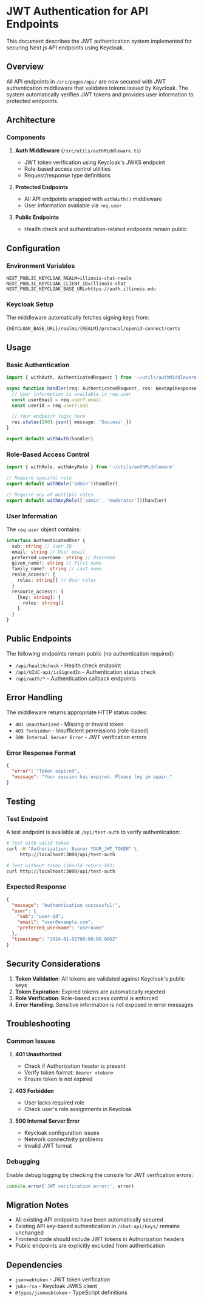 # JWT Authentication for API Endpoints

This document describes the JWT authentication system implemented for securing Next.js API endpoints using Keycloak.

## Overview

All API endpoints in `/src/pages/api/` are now secured with JWT authentication middleware that validates tokens issued by Keycloak. The system automatically verifies JWT tokens and provides user information to protected endpoints.

## Architecture

### Components

1. **Auth Middleware** (`/src/utils/authMiddleware.ts`)

   - JWT token verification using Keycloak's JWKS endpoint
   - Role-based access control utilities
   - Request/response type definitions

2. **Protected Endpoints**

   - All API endpoints wrapped with `withAuth()` middleware
   - User information available via `req.user`

3. **Public Endpoints**
   - Health check and authentication-related endpoints remain public

## Configuration

### Environment Variables

```env
NEXT_PUBLIC_KEYCLOAK_REALM=illinois-chat-realm
NEXT_PUBLIC_KEYCLOAK_CLIENT_ID=illinois-chat
NEXT_PUBLIC_KEYCLOAK_BASE_URL=https://auth.illinois.edu
```

### Keycloak Setup

The middleware automatically fetches signing keys from:

```
{KEYCLOAK_BASE_URL}/realms/{REALM}/protocol/openid-connect/certs
```

## Usage

### Basic Authentication

```typescript
import { withAuth, AuthenticatedRequest } from '~/utils/authMiddleware'

async function handler(req: AuthenticatedRequest, res: NextApiResponse) {
  // User information is available in req.user
  const userEmail = req.user?.email
  const userId = req.user?.sub

  // Your endpoint logic here
  res.status(200).json({ message: 'Success' })
}

export default withAuth(handler)
```

### Role-Based Access Control

```typescript
import { withRole, withAnyRole } from '~/utils/authMiddleware'

// Require specific role
export default withRole('admin')(handler)

// Require any of multiple roles
export default withAnyRole(['admin', 'moderator'])(handler)
```

### User Information

The `req.user` object contains:

```typescript
interface AuthenticatedUser {
  sub: string // User ID
  email: string // User email
  preferred_username: string // Username
  given_name?: string // First name
  family_name?: string // Last name
  realm_access?: {
    roles: string[] // User roles
  }
  resource_access?: {
    [key: string]: {
      roles: string[]
    }
  }
}
```

## Public Endpoints

The following endpoints remain public (no authentication required):

- `/api/healthcheck` - Health check endpoint
- `/api/UIUC-api/isSignedIn` - Authentication status check
- `/api/auth/*` - Authentication callback endpoints

## Error Handling

The middleware returns appropriate HTTP status codes:

- `401 Unauthorized` - Missing or invalid token
- `403 Forbidden` - Insufficient permissions (role-based)
- `500 Internal Server Error` - JWT verification errors

### Error Response Format

```json
{
  "error": "Token expired",
  "message": "Your session has expired. Please log in again."
}
```

## Testing

### Test Endpoint

A test endpoint is available at `/api/test-auth` to verify authentication:

```bash
# Test with valid token
curl -H "Authorization: Bearer YOUR_JWT_TOKEN" \
     http://localhost:3000/api/test-auth

# Test without token (should return 401)
curl http://localhost:3000/api/test-auth
```

### Expected Response

```json
{
  "message": "Authentication successful!",
  "user": {
    "sub": "user-id",
    "email": "user@example.com",
    "preferred_username": "username"
  },
  "timestamp": "2024-01-01T00:00:00.000Z"
}
```

## Security Considerations

1. **Token Validation**: All tokens are validated against Keycloak's public keys
2. **Token Expiration**: Expired tokens are automatically rejected
3. **Role Verification**: Role-based access control is enforced
4. **Error Handling**: Sensitive information is not exposed in error messages

## Troubleshooting

### Common Issues

1. **401 Unauthorized**

   - Check if Authorization header is present
   - Verify token format: `Bearer <token>`
   - Ensure token is not expired

2. **403 Forbidden**

   - User lacks required role
   - Check user's role assignments in Keycloak

3. **500 Internal Server Error**
   - Keycloak configuration issues
   - Network connectivity problems
   - Invalid JWT format

### Debugging

Enable debug logging by checking the console for JWT verification errors:

```typescript
console.error('JWT verification error:', error)
```

## Migration Notes

- All existing API endpoints have been automatically secured
- Existing API key-based authentication in `/chat-api/keys/` remains unchanged
- Frontend code should include JWT tokens in Authorization headers
- Public endpoints are explicitly excluded from authentication

## Dependencies

- `jsonwebtoken` - JWT token verification
- `jwks-rsa` - Keycloak JWKS client
- `@types/jsonwebtoken` - TypeScript definitions
